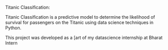 Titanic Classification:

Titanic Classification is a predictive model to determine the likelihood of survival for passengers on the Titanic using data science techniques in Python.

This project was developed as a [art of my datascience internship at Bharat Intern
